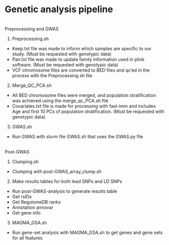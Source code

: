 # Genetic analysis pipeline
\
Preprocessing and GWAS
1. Preprocessing.sh
- Keep.txt file was made to inform which samples are specific to our study. (Must be requested with genotypic data)
- Pair.txt file was made to update family information used in plink software. (Must be requested with genotypic data)  
- VCF chromosome files are converted to BED files and qc’ed in the process with the Preprocessing.sh file
  
2. Merge_QC_PCA.sh
- All BED chromosome files were merged, and population stratification was achieved using the merge_qc_PCA.sh file
- Covariates.txt file is made for processing with fast-lmm and includes Age and first 10 PCs of population stratification. (Must be requested with genotypic data)

3. GWAS.sh
- Run GWAS with slurm file GWAS.sh that uses the GWAS.py file

\
Post-GWAS
1. Clumping.sh
- Clumping with post-GWAS_array_clump.sh

2. Make results tables for both lead SNPs and LD SNPs
- Run post-GWAS-analysis to generate results table
- Get rsIDs
- Get RegulomeDB ranks  
- Annotation annovar
- Get gene info

3. MAGMA_GSA.sh
- Run gene-set analysis with MAGMA_GSA.sh to get genes and gene sets for all features
